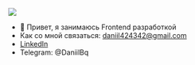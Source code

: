 

![](https://komarev.com/ghpvc/?username=Daniil360)
- 👋 Привет, я занимаюсь Frontend разработкой
-  Как со мной связаться:  daniil424342@gmail.com 
- [LinkedIn](https://www.linkedin.com/in/7885b71a9/) 
-  Telegram:  @DaniilBq
